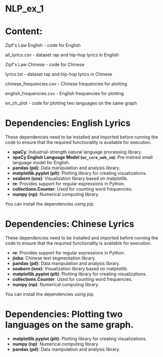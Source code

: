 # NLP_ex_1

# Content:

Zipf's Law English - code for English

all_lyrics.csv - dataset rap and hip-hop lyrics in English

Zipf's Law Chinese - code for Chinese

lyrics.txt - dataset rap and hip-hop lyrics in Chinese

chinese_frequencies.csv - Chinese frequencies for plotting

english_frequencies.csv - English frequencies for plotting

en_zh_plot - code for plotting two languages on the same graph

# Dependencies: English Lyrics

These dependencies need to be installed and imported before running the code to ensure that the required functionality is available for execution.

- **spaCy**: Industrial-strength natural language processing library.
- **spaCy English Language Model (`en_core_web_sm`)**: Pre-trained small language model for English.
- **pandas (pd)**: Data manipulation and analysis library.
- **matplotlib.pyplot (plt)**: Plotting library for creating visualizations.
- **seaborn (sns)**: Visualization library based on matplotlib.
- **re**: Provides support for regular expressions in Python.
- **collections.Counter**: Used for counting word frequencies.
- **numpy (np)**: Numerical computing library.

You can install the dependencies using pip.

# Dependencies: Chinese Lyrics

These dependencies need to be installed and imported before running the code to ensure that the required functionality is available for execution.
- **re**: Provides support for regular expressions in Python.
- **jieba**: Chinese text segmentation library.
- **pandas (pd)**: Data manipulation and analysis library.
- **seaborn (sns)**: Visualization library based on matplotlib.
- **matplotlib.pyplot (plt)**: Plotting library for creating visualizations.
- **collections.Counter**: Used for counting word frequencies.
- **numpy (np)**: Numerical computing library.

You can install the dependencies using pip.

# Dependencies: Plotting two languages on the same graph.

- **matplotlib.pyplot (plt)**: Plotting library for creating visualizations.
- **numpy (np)**: Numerical computing library.
- **pandas (pd)**: Data manipulation and analysis library.
